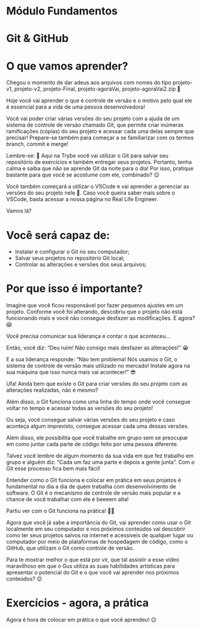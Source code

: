 # Módulo Fundamentos 

# Git & GitHub

# O que vamos aprender?

Chegou o momento de dar adeus aos arquivos com nomes do tipo projeto-v1, projeto-v2, projeto-Final, projeto-agoraVai, projeto-agoraVai2.zip 👋

Hoje você vai aprender o que é controle de versão e o motivo pelo qual ele é essencial para a vida de uma pessoa desenvolvedora!

Você vai poder criar várias versões do seu projeto com a ajuda de um sistema de controle de versão chamado Git, que permite criar inúmeras ramificações (cópias) do seu projeto e acessar cada uma delas sempre que precisar! Prepare-se também para começar a se familiarizar com os termos branch, commit e merge!

Lembre-se: 🧠 Aqui na Trybe você vai utilizar o Git para salvar seu repositório de exercícios e também entregar seus projetos. Portanto, tenha calma e saiba que não se aprende Git da noite para o dia! Por isso, pratique bastante para que você se acostume com ele, combinado? 😉

Você também começará a utilizar o VSCode e vai aprender a gerenciar as versões do seu projeto nele 🥳. Caso 
você queira saber mais sobre o VSCode, basta acessar a nossa página no Real Life Engineer.

Vamos lá?

# Você será capaz de:
* Instalar e configurar o Git no seu computador;
* Salvar seus projetos no repositório Git local;
* Controlar as alterações e versões dos seus arquivos;

# Por que isso é importante?

Imagine que você ficou responsável por fazer pequenos ajustes em um projeto. Conforme você foi alterando, descobriu que o projeto não está funcionando mais e você não consegue desfazer as modificações. E agora? 😱

Você precisa comunicar sua liderança e contar o que aconteceu…

Então, você diz: “Deu ruim! Não consigo mais desfazer as alterações!” 😭

E a sua liderança responde: “Não tem problema! Nós usamos o Git, o sistema de controle de versão mais utilizado no mercado! Instale agora na sua máquina que isso nunca mais vai acontecer!” 😎

Ufa! Ainda bem que existe o Git para criar versões do seu projeto com as alterações realizadas, não é mesmo?

Além disso, o Git funciona como uma linha do tempo onde você consegue voltar no tempo e acessar todas as versões do seu projeto!

Ou seja, você consegue salvar várias versões do seu projeto e caso aconteça algum imprevisto, consegue acessar cada uma dessas versões.

Além disso, ele possibilita que você trabalhe em grupo sem se preocupar em como juntar cada parte de código feito por uma pessoa diferente.

Talvez você lembre de algum momento da sua vida em que fez trabalho em grupo e alguém diz: “Cada um faz uma parte e depois a gente junta”. Com o Git esse processo fica bem mais fácil!

Entender como o Git funciona e colocar em prática em seus projetos é fundamental no dia a dia de quem trabalha com desenvolvimento de software. O Git é o mecanismo de controle de versão mais popular e a chance de você trabalhar com ele é beeeem alta!

Partiu ver com o Git funciona na prática! 🧑‍💻

Agora que você já sabe a importância do Git, vai aprender como usar o Git localmente em seu computador e nos próximos conteúdos vai descobrir como ter seus projetos salvos na internet e acessíveis de qualquer lugar ou computador por meio de plataformas de hospedagem de código, como o GitHub, que utilizam o Git como controle de versão.

Para te mostrar melhor o que está por vir, que tal assistir a esse vídeo maravilhoso em que o Gus utiliza as suas habilidades artísticas para apresentar o potencial do Git e o que você vai aprender nos próximos conteúdos? 😉

# Exercícios - agora, a prática

Agora é hora de colocar em prática o que você aprendeu! 😉


